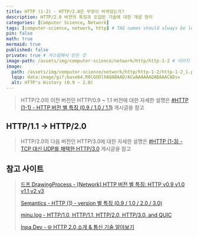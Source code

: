 ```yaml
---
title: HTTP (1-2) - HTTP/2.0은 무엇이 바뀌었는가?
description: HTTP/2.0 버전의 특징과 도입된 기술에 대한 개념 정리
categories: [Computer Science, Network]
tags: [computer-science, network, http] # TAG names should always be lowercase
pin: false
math: true
mermaid: true
published: false
private: true # 커스텀해서 만든 것
image-path: /assets/img/computer-science/network/http/http-1-2 # 이미지 공통 경로 변수
image:
  path: /assets/img/computer-science/network/http/http-1-2/http-1-2_1.png
  lqip: data:image/gif;base64,R0lGODlhAQABAAD/ACwAAAAAAQABAAACADs=
  alt: HTTP's History (0.9 ~ 2.0)
---
```


> HTTP/2.0의 이전 버전인 HTTP/0.9 ~ 1.1 버전에 대한 자세한 설명은 [#HTTP (1-1) - HTTP 버전 별 특징 (0.9 / 1.0 / 1.1)][http-1-1] 게시글을 참고

## HTTP/1.1 → HTTP/2.0

> HTTP/2.0의 다음 버전인 HTTP/3.0에 대한 자세한 설명은 [#HTTP (1-3) - TCP 대신 UDP를 채택한 HTTP/3.0][http-1-3] 게시글을 참고

## 참고 사이트

> [드프 DrawingProcess - [Network] HTTP 버전 별 특징: HTTP v0.9 v1.0 v1.1 v2 v3][ref_site_2]
>
> [Semantics - HTTP (1) - version 별 특징 (0.9 / 1.0 / 2.0 / 3.0)][ref_site_3]
>
> [minu.log - HTTP/1.0, HTTP/1.1, HTTP/2.0, HTTP/3.0, and QUIC][ref_site_4]
>
> [Inpa Dev - 🌐 HTTP 2.0 소개 & 통신 기술 알아보기][ref_site_5]

<!-- 이미지 -->

[image_1]: {{page.image-path}}/http-1-2_1.png

<!-- 블로그 게시글 -->

[3-way]: {{site.url}}/posts/tcp-udp/#3-way-handshake의-과정
[fifo]: {{site.url}}/posts/stack-queue/#queue-fifo
[http-1-1]: {{site.url}}/posts/http-1-1
[http-1-3]: {{site.url}}/posts/http-1-3

<!-- 참고 사이트 -->

[ref_site_1]: https://mangkyu.tistory.com/98
[ref_site_2]: https://csj000714.tistory.com/733
[ref_site_3]: https://velog.io/@neity16/HTTP-HTTP-%EB%B2%84%EC%A0%84-%EB%B3%84-%ED%8A%B9%EC%A7%95
[ref_site_4]: https://velog.io/@minu/HTTP1.0-HTTP1.1-HTTP2-and-QUIC
[ref_site_5]: https://inpa.tistory.com/entry/WEB-%F0%9F%8C%90-HTTP-20-%ED%86%B5%EC%8B%A0-%EA%B8%B0%EC%88%A0-%EC%9D%B4%EC%A0%9C%EB%8A%94-%ED%99%95%EC%8B%A4%ED%9E%88-%EC%9D%B4%ED%95%B4%ED%95%98%EC%9E%90
